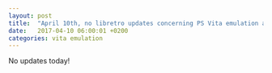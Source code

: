 ```yaml
---
layout: post
title:  "April 10th, no libretro updates concerning PS Vita emulation and emulators"
date:   2017-04-10 06:00:01 +0200
categories: vita emulation
---
```


No updates today!

